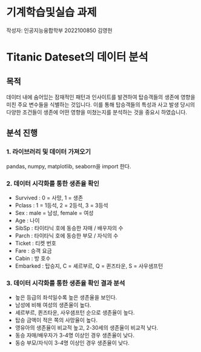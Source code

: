 # 기계학습및실습 과제

작성자: 인공지능융합학부 2022100850 김영헌

# Titanic Dateset의 데이터 분석

## 목적

데이터 내에 숨어있는 잠재적인 패턴과 인사이트를 발견하여 탑승객들의 생존에 영향을 미친 주요 변수들을 식별하는 것입니다. 이를 통해 탑승객들의 특성과 사고 발생 당시의 다양한 조건들이 생존에 어떤 영향을 미쳤는지를 분석하는 것을 중요시 하였습니다.

## 분석 진행

### 1. 라이브러리 및 데이터 가져오기
pandas, numpy, matplotlib, seaborn을 import 한다.

### 2. 데이터 시각화를 통한 생존율 확인
- Survived : 0 = 사망, 1 = 생존  
- Pclass : 1 = 1등석, 2 = 2등석, 3 = 3등석  
- Sex : male = 남성, female = 여성  
- Age : 나이  
- SibSp : 타이타닉 호에 동승한 자매 / 배우자의 수  
- Parch : 타이타닉 호에 동승한 부모 / 자식의 수  
- Ticket : 티켓 번호  
- Fare : 승객 요금  
- Cabin : 방 호수  
- Embarked : 탑승지, C = 셰르부르, Q = 퀸즈타운, S = 사우샘프턴

### 3. 데이터 시각화를 통한 생존율 확인 결과 분석
- 높은 등급의 좌석일수록 높은 생존율을 보인다.
- 남성에 비해 여성의 생존율이 높다.
- 셰르부르, 퀸즈타운, 사우샘프턴 순으로 생존율이 높다.
- 탑승 금액이 적은 쪽의 사망율이 높다.
- 영유아의 생존율이 비교적 높고, 2-30세의 생존율이 비교적 낮다.
- 동승 자매/배우자가 3-4명 이상인 경우 생존율이 낮다.
- 동승 부모/자식이 3-4명 이상인 경우 생존율이 낮다.
